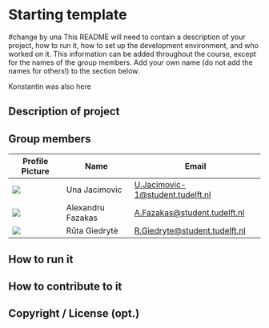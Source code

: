 # Starting template
#change by una
This README will need to contain a description of your project, how to run it, how to set up the development environment, and who worked on it.
This information can be added throughout the course, except for the names of the group members.
Add your own name (do not add the names for others!) to the section below.

Konstantin was also here

## Description of project

## Group members

| Profile Picture | Name | Email |
|---|---|---|
| ![](https://gitlab.ewi.tudelft.nl/uploads/-/system/user/avatar/6158/avatar.png?width=400) | Una Jacimovic | U.Jacimovic-1@student.tudelft.nl |
| ![](https://gitlab.ewi.tudelft.nl/uploads/-/system/user/avatar/6190/avatar.png?width=96) | Alexandru Fazakas | A.Fazakas@student.tudelft.nl |
| ![](https://gitlab.ewi.tudelft.nl/uploads/-/system/user/avatar/6114/avatar.png?width=400) | Rūta Giedrytė | R.Giedryte@student.tudelft.nl |

<!-- Instructions (remove once assignment has been completed -->
<!-- - Add (only!) your own name to the table above (use Markdown formatting) -->
<!-- - Mention your *student* email address -->
<!-- - Preferably add a recognizable photo, otherwise add your GitLab photo -->
<!-- - (please make sure the photos have the same size) --> 

## How to run it

## How to contribute to it

## Copyright / License (opt.)
